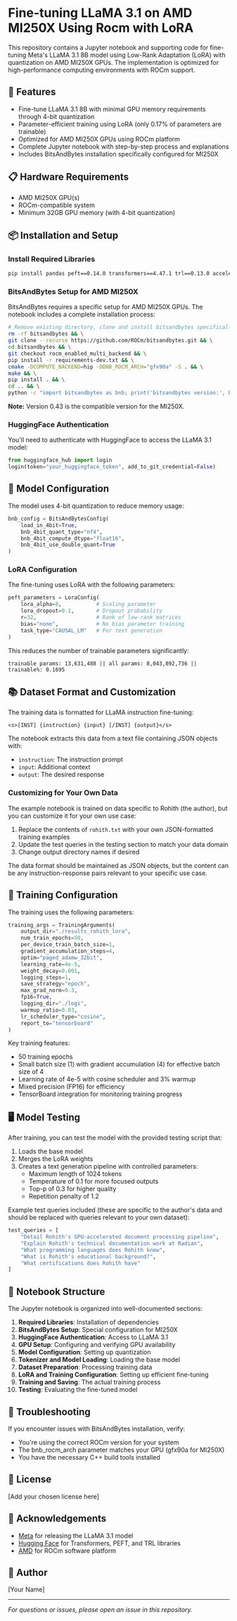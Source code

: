 # Fine-tuning LLaMA 3.1 on AMD MI250X Using Rocm with LoRA

This repository contains a Jupyter notebook and supporting code for fine-tuning Meta's LLaMA 3.1 8B model using Low-Rank Adaptation (LoRA) with quantization on AMD MI250X GPUs. The implementation is optimized for high-performance computing environments with ROCm support.

## 🚀 Features

- Fine-tune LLaMA 3.1 8B with minimal GPU memory requirements through 4-bit quantization
- Parameter-efficient training using LoRA (only 0.17% of parameters are trainable)
- Optimized for AMD MI250X GPUs using ROCm platform
- Complete Jupyter notebook with step-by-step process and explanations
- Includes BitsAndBytes installation specifically configured for MI250X

## 📋 Hardware Requirements

- AMD MI250X GPU(s)
- ROCm-compatible system
- Minimum 32GB GPU memory (with 4-bit quantization)

## 📦 Installation and Setup

### Install Required Libraries

```bash
pip install pandas peft==0.14.0 transformers==4.47.1 trl==0.13.0 accelerate==1.2.1 scipy tensorboardX
```

### BitsAndBytes Setup for AMD MI250X

BitsAndBytes requires a specific setup for AMD MI250X GPUs. The notebook includes a complete installation process:

```bash
# Remove existing directory, clone and install bitsandbytes specifically for MI250X
rm -rf bitsandbytes && \
git clone --recurse https://github.com/ROCm/bitsandbytes.git && \
cd bitsandbytes && \
git checkout rocm_enabled_multi_backend && \
pip install -r requirements-dev.txt && \
cmake -DCOMPUTE_BACKEND=hip -DBNB_ROCM_ARCH="gfx90a" -S . && \
make && \
pip install . && \
cd .. && \
python -c "import bitsandbytes as bnb; print('bitsandbytes version:', bnb.__version__)"
```

**Note:** Version 0.43 is the compatible version for the MI250X.

### HuggingFace Authentication

You'll need to authenticate with HuggingFace to access the LLaMA 3.1 model:

```python
from huggingface_hub import login
login(token="your_huggingface_token", add_to_git_credential=False)
```

## 🔧 Model Configuration

The model uses 4-bit quantization to reduce memory usage:

```python
bnb_config = BitsAndBytesConfig(
    load_in_4bit=True,
    bnb_4bit_quant_type="nf4",
    bnb_4bit_compute_dtype="float16",
    bnb_4bit_use_double_quant=True
)
```

### LoRA Configuration

The fine-tuning uses LoRA with the following parameters:

```python
peft_parameters = LoraConfig(
    lora_alpha=8,           # Scaling parameter
    lora_dropout=0.1,       # Dropout probability
    r=32,                   # Rank of low-rank matrices
    bias="none",            # No bias parameter training
    task_type="CAUSAL_LM"   # For text generation
)
```

This reduces the number of trainable parameters significantly:
```
trainable params: 13,631,488 || all params: 8,043,892,736 || trainable%: 0.1695
```

## 📚 Dataset Format and Customization

The training data is formatted for LLaMA instruction fine-tuning:

```
<s>[INST] {instruction} {input} [/INST] {output}</s>
```

The notebook extracts this data from a text file containing JSON objects with:
- `instruction`: The instruction prompt
- `input`: Additional context
- `output`: The desired response

### Customizing for Your Own Data

The example notebook is trained on data specific to Rohith (the author), but you can customize it for your own use case:

1. Replace the contents of `rohith.txt` with your own JSON-formatted training examples
2. Update the test queries in the testing section to match your data domain
3. Change output directory names if desired

The data format should be maintained as JSON objects, but the content can be any instruction-response pairs relevant to your specific use case.

## 🔄 Training Configuration

The training uses the following parameters:

```python
training_args = TrainingArguments(
    output_dir="./results_rohith_lora",
    num_train_epochs=50,
    per_device_train_batch_size=1,
    gradient_accumulation_steps=4,
    optim="paged_adamw_32bit",
    learning_rate=4e-5,
    weight_decay=0.001,
    logging_steps=1,
    save_strategy="epoch",
    max_grad_norm=0.3,
    fp16=True,
    logging_dir="./logs",
    warmup_ratio=0.03,
    lr_scheduler_type="cosine",
    report_to="tensorboard"
)
```

Key training features:
- 50 training epochs
- Small batch size (1) with gradient accumulation (4) for effective batch size of 4
- Learning rate of 4e-5 with cosine scheduler and 3% warmup
- Mixed precision (FP16) for efficiency
- TensorBoard integration for monitoring training progress

## 🖥️ Model Testing

After training, you can test the model with the provided testing script that:
1. Loads the base model
2. Merges the LoRA weights
3. Creates a text generation pipeline with controlled parameters:
   - Maximum length of 1024 tokens
   - Temperature of 0.1 for more focused outputs
   - Top-p of 0.3 for higher quality
   - Repetition penalty of 1.2

Example test queries included (these are specific to the author's data and should be replaced with queries relevant to your own dataset):
```python
test_queries = [
    "Detail Rohith's GPU-accelerated document processing pipeline",
    "Explain Rohith's technical documentation work at Radian",
    "What programming languages does Rohith know",
    "What is Rohith's educational background?",
    "What certifications does Rohith have"
]
```

## 📓 Notebook Structure

The Jupyter notebook is organized into well-documented sections:
1. **Required Libraries**: Installation of dependencies
2. **BitsAndBytes Setup**: Special configuration for MI250X
3. **HuggingFace Authentication**: Access to LLaMA 3.1
4. **GPU Setup**: Configuring and verifying GPU availability
5. **Model Configuration**: Setting up quantization
6. **Tokenizer and Model Loading**: Loading the base model
7. **Dataset Preparation**: Processing training data
8. **LoRA and Training Configuration**: Setting up efficient fine-tuning
9. **Training and Saving**: The actual training process
10. **Testing**: Evaluating the fine-tuned model

## 🚫 Troubleshooting

If you encounter issues with BitsAndBytes installation, verify:
- You're using the correct ROCm version for your system
- The bnb_rocm_arch parameter matches your GPU (gfx90a for MI250X)
- You have the necessary C++ build tools installed

## 📜 License

[Add your chosen license here]

## 🙏 Acknowledgements

- [Meta](https://ai.meta.com/) for releasing the LLaMA 3.1 model
- [Hugging Face](https://huggingface.co/) for Transformers, PEFT, and TRL libraries
- [AMD](https://www.amd.com/) for ROCm software platform

## 👤 Author

[Your Name]

---

*For questions or issues, please open an issue in this repository.*